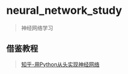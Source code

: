 # neural_network_study
> 神经网络学习

## 借鉴教程
> [知乎-用Python从头实现神经网络](https://zhuanlan.zhihu.com/p/58964140)  